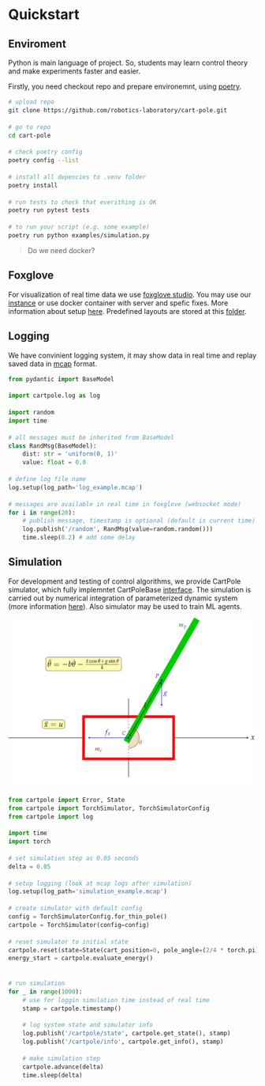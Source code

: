 # Quickstart

## Enviroment

Python is main language of project. So, students may learn control theory and make experiments faster and easier.

Firstly, you need checkout repo and prepare environemnt, using [poetry](https://python-poetry.org/docs).

```bash
# upload repo
git clone https://github.com/robotics-laboratory/cart-pole.git

# go to repo
cd cart-pole

# check poetry config
poetry config --list 

# install all depencies to .venv folder
poetry install

# run tests to check that everithing is OK
poetry run pytest tests

# to run your script (e.g. some example)
poetry run python examples/simulation.py
```
> Do we need docker?

## Foxglove
For visualization of real time data we use [foxglove studio](https://foxglove.dev/). You may use our [instance](http://foxglove.robotics-lab.ru) or use docker container with server and spefic fixes. More information about setup [here](https://github.com/robotics-laboratory/foxglove). Predefined layouts are stored at this [folder](layouts).

## Logging
We have convinient logging system, it may show data in real time and replay saved data in [mcap](https://mcap.dev/) format.

```python
from pydantic import BaseModel

import cartpole.log as log

import random
import time

# all messages must be inherited from BaseModel
class RandMsg(BaseModel):
    dist: str = 'uniform(0, 1)'
    value: float = 0.0

# define log file name
log.setup(log_path='log_example.mcap')

# messages are available in real time in foxglove (websocket mode)
for i in range(20):
    # publish message, timestamp is optional (default is current time)
    log.publish('/random', RandMsg(value=random.random()))
    time.sleep(0.2) # add some delay
```

## Simulation
For development and testing of control algorithms, we provide CartPole simulator, which fully implemntet CartPoleBase [interface](/cartpole/common/interface.py). The simulation is carried out by numerical integration of parameterized dynamic system (more information [here](/docs/cart_pole.pdf)). Also simulator may be used to train ML agents.

![CartPole](svg/linear_cart_pole.svg)

```python
from cartpole import Error, State
from cartpole import TorchSimulator, TorchSimulatorConfig
from cartpole import log

import time
import torch

# set simulation step as 0.05 seconds
delta = 0.05

# setup logging (look at mcap logs after simulation)
log.setup(log_path='simulation_example.mcap')

# create simulator with default config
config = TorchSimulatorConfig.for_thin_pole()
cartpole = TorchSimulator(config=config)

# reset simulator to initial state
cartpole.reset(state=State(cart_position=0, pole_angle=(2/4 * torch.pi)))
energy_start = cartpole.evaluate_energy()


# run simulation
for _ in range(1000):
    # use for loggin simulation time instead of real time
    stamp = cartpole.timestamp()

    # log system state and simulator info
    log.publish('/cartpole/state', cartpole.get_state(), stamp)
    log.publish('/cartpole/info', cartpole.get_info(), stamp)

    # make simulation step
    cartpole.advance(delta)
    time.sleep(delta)
```